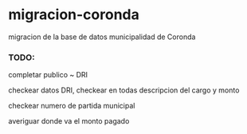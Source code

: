 migracion-coronda
=================

migracion de la base de datos municipalidad de Coronda

### TODO:

completar publico ~ DRI

checkear datos DRI, checkear en todas descripcion del cargo y monto

checkear numero de partida municipal

averiguar donde va el monto pagado
